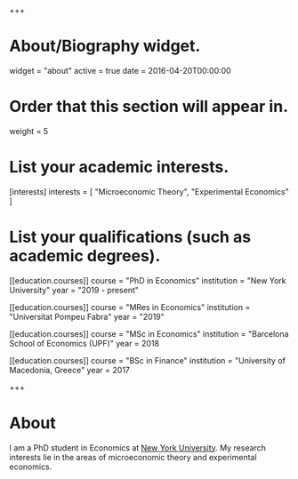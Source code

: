 +++
# About/Biography widget.
widget = "about"
active = true
date = 2016-04-20T00:00:00

# Order that this section will appear in.
weight = 5

# List your academic interests.
[interests]
  interests = [
    "Microeconomic Theory",
    "Experimental Economics"
  ]

# List your qualifications (such as academic degrees).
[[education.courses]]
  course = "PhD in Economics"
  institution = "New York University"
  year = "2019 - present"
  
[[education.courses]]
  course = "MRes in Economics"
  institution = "Universitat Pompeu Fabra"
  year = "2019"

[[education.courses]]
  course = "MSc in Economics"
  institution = "Barcelona School of Economics (UPF)"
  year = 2018

[[education.courses]]
  course = "BSc in Finance"
  institution = "University of Macedonia, Greece"
  year = 2017
 
+++

# About
I am a PhD student in Economics at [New York University](https://as.nyu.edu/econ.html). My research interests lie in the areas of microeconomic theory and experimental economics.
